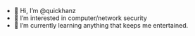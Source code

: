 - 👋 Hi, I’m @quickhanz
- 👀 I’m interested in computer/network security
- 🌱 I’m currently learning anything that keeps me entertained.

<!---
quickhanz/quickhanz is a ✨ special ✨ repository because its `README.md` (this file) appears on your GitHub profile.
You can click the Preview link to take a look at your changes.
--->
